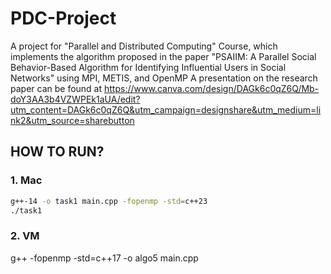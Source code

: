 # PDC-Project
A project for "Parallel and Distributed Computing" Course, which implements the algorithm proposed in the paper "PSAIIM: A Parallel Social Behavior-Based Algorithm for Identifying Influential Users in Social Networks" using MPI, METIS, and OpenMP
A presentation on the research paper can be found at https://www.canva.com/design/DAGk6c0qZ6Q/Mb-doY3AA3b4VZWPEk1aUA/edit?utm_content=DAGk6c0qZ6Q&utm_campaign=designshare&utm_medium=link2&utm_source=sharebutton

## HOW TO RUN?
### 1. Mac
```sh
g++-14 -o task1 main.cpp -fopenmp -std=c++23
./task1
```
### 2. VM
g++ -fopenmp -std=c++17 -o algo5 main.cpp